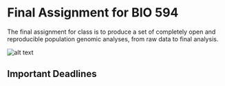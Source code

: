 # Final Assignment for BIO 594

The final assignment for class is to produce a set of completely open and reproducible population genomic analyses, from raw data to final analysis.

![alt text](https://www.google.com/url?sa=i&rct=j&q=&esrc=s&source=images&cd=&cad=rja&uact=8&ved=2ahUKEwihxNq79Z7aAhXBq1kKHa8mDU8QjRx6BAgAEAU&url=https%3A%2F%2Fparticipatorymedicine.org%2Fepatients%2F2016%2F03%2Fcurious-cats.html&psig=AOvVaw2ghkS7jOE3lbLKC4_e_fFt&ust=1522872806176106)

## Important Deadlines

